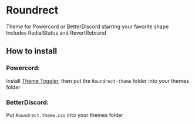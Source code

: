 # Roundrect
Theme for Powercord or BetterDiscord starring your favorite shape  
Includes RadialStatus and RevertRebrand
## How to install
### Powercord: 
Install [Theme Toggler](https://github.com/redstonekasi/theme-toggler), then put the `Roundrect-theme` folder into your themes folder
### BetterDiscord:
Put `Roundrect.theme.css` into your themes folder
